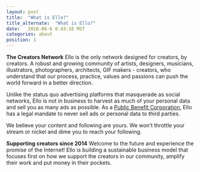 ```yaml
---
layout: post
title:  "What is Ello?"
title_alternate:  "What is Ello?"
date:   2016-06-6 8:43:18 MST
categories: about
position: 1
---
```



**The Creators Network**
Ello is the only network designed for creators, by creators. A robust and growing community of artists, designers, musicians, illustrators, photographers, architects, GIF makers - creators, who understand that our process, practice, values and passions can push the world forward in a better direction. 


Unlike the status quo advertising platforms that masquerade as social networks, Ello is not in business to harvest as much of your personal data and sell you as many ads as possible.  As a [Public Benefit Corporation](https://ello.co/wtf/about/pbc/), Ello has a legal mandate to never sell ads or personal data to third parties. 

We believe your content and following are yours. We won’t throttle your stream or nickel and dime you to reach your following.

**Supporting creators since 2014**
Welcome to the future and experience the promise of the Internet! Ello is building a sustainable business model that focuses first on how we support the creators in our community, amplify their work and put money in their pockets. 

